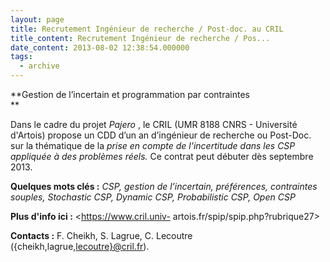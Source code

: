 ```yaml
---
layout: page
title: Recrutement Ingénieur de recherche / Post-doc. au CRIL
title_content: Recrutement Ingénieur de recherche / Pos...
date_content: 2013-08-02 12:38:54.000000
tags:
  - archive
---
```

**Gestion de l’incertain et programmation par contraintes  
**





Dans le cadre du projet _Pajero_ , le CRIL (UMR 8188 CNRS - Université
d'Artois) propose un CDD d’un an d’ingénieur de recherche ou Post-Doc. sur la
thématique de la _prise en compte de l'incertitude dans les CSP appliquée à
des problèmes réels._ Ce contrat peut débuter dès septembre 2013.





 **Quelques mots clés :** _CSP, gestion de l’incertain, préférences,
contraintes souples, Stochastic CSP, Dynamic CSP, Probabilistic CSP, Open CSP_





 **Plus d'info ici :** <https://www.cril.univ-
artois.fr/spip/spip.php?rubrique27>







 **Contacts :** F. Cheikh, S. Lagrue, C. Lecoutre
({cheikh,lagrue,[lecoutre}@cril.fr](mailto:lecoutre%7D@cril.fr)).





